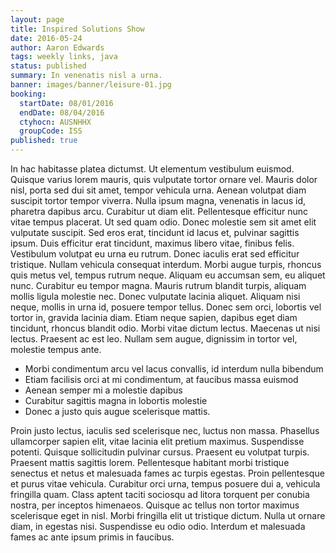 ```yaml
---
layout: page
title: Inspired Solutions Show
date: 2016-05-24
author: Aaron Edwards
tags: weekly links, java
status: published
summary: In venenatis nisl a urna.
banner: images/banner/leisure-01.jpg
booking:
  startDate: 08/01/2016
  endDate: 08/04/2016
  ctyhocn: AUSNHHX
  groupCode: ISS
published: true
---
```

In hac habitasse platea dictumst. Ut elementum vestibulum euismod. Quisque varius lorem mauris, quis vulputate tortor ornare vel. Mauris dolor nisl, porta sed dui sit amet, tempor vehicula urna. Aenean volutpat diam suscipit tortor tempor viverra. Nulla ipsum magna, venenatis in lacus id, pharetra dapibus arcu. Curabitur ut diam elit. Pellentesque efficitur nunc vitae tempus placerat. Ut sed quam odio. Donec molestie sem sit amet elit vulputate suscipit. Sed eros erat, tincidunt id lacus et, pulvinar sagittis ipsum. Duis efficitur erat tincidunt, maximus libero vitae, finibus felis. Vestibulum volutpat eu urna eu rutrum. Donec iaculis erat sed efficitur tristique. Nullam vehicula consequat interdum. Morbi augue turpis, rhoncus quis metus vel, tempus rutrum neque.
Aliquam eu accumsan sem, eu aliquet nunc. Curabitur eu tempor magna. Mauris rutrum blandit turpis, aliquam mollis ligula molestie nec. Donec vulputate lacinia aliquet. Aliquam nisi neque, mollis in urna id, posuere tempor tellus. Donec sem orci, lobortis vel tortor in, gravida lacinia diam. Etiam neque sapien, dapibus eget diam tincidunt, rhoncus blandit odio. Morbi vitae dictum lectus. Maecenas ut nisi lectus. Praesent ac est leo. Nullam sem augue, dignissim in tortor vel, molestie tempus ante.

* Morbi condimentum arcu vel lacus convallis, id interdum nulla bibendum
* Etiam facilisis orci at mi condimentum, at faucibus massa euismod
* Aenean semper mi a molestie dapibus
* Curabitur sagittis magna in lobortis molestie
* Donec a justo quis augue scelerisque mattis.

Proin justo lectus, iaculis sed scelerisque nec, luctus non massa. Phasellus ullamcorper sapien elit, vitae lacinia elit pretium maximus. Suspendisse potenti. Quisque sollicitudin pulvinar cursus. Praesent eu volutpat turpis. Praesent mattis sagittis lorem. Pellentesque habitant morbi tristique senectus et netus et malesuada fames ac turpis egestas. Proin pellentesque et purus vitae vehicula. Curabitur orci urna, tempus posuere dui a, vehicula fringilla quam. Class aptent taciti sociosqu ad litora torquent per conubia nostra, per inceptos himenaeos. Quisque ac tellus non tortor maximus scelerisque eget in nisl. Morbi fringilla elit ut tristique dictum. Nulla ut ornare diam, in egestas nisi. Suspendisse eu odio odio. Interdum et malesuada fames ac ante ipsum primis in faucibus.
